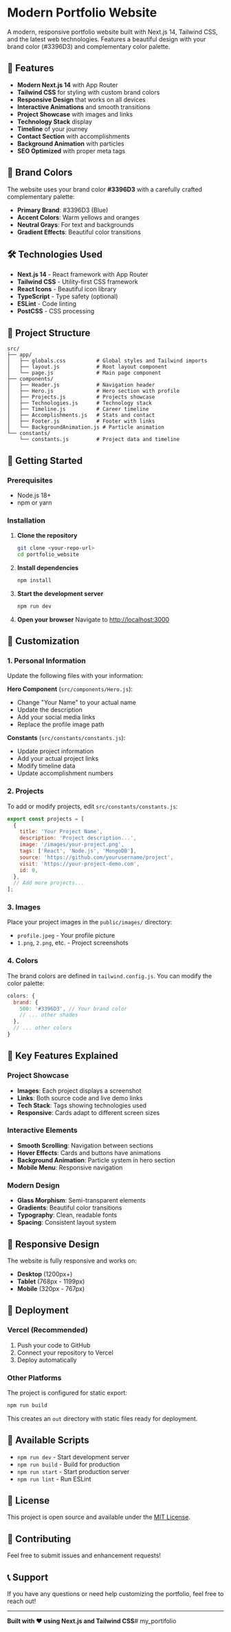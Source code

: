 # Modern Portfolio Website

A modern, responsive portfolio website built with Next.js 14, Tailwind CSS, and the latest web technologies. Features a beautiful design with your brand color (#3396D3) and complementary color palette.

## 🚀 Features

- **Modern Next.js 14** with App Router
- **Tailwind CSS** for styling with custom brand colors
- **Responsive Design** that works on all devices
- **Interactive Animations** and smooth transitions
- **Project Showcase** with images and links
- **Technology Stack** display
- **Timeline** of your journey
- **Contact Section** with accomplishments
- **Background Animation** with particles
- **SEO Optimized** with proper meta tags

## 🎨 Brand Colors

The website uses your brand color **#3396D3** with a carefully crafted complementary palette:

- **Primary Brand**: #3396D3 (Blue)
- **Accent Colors**: Warm yellows and oranges
- **Neutral Grays**: For text and backgrounds
- **Gradient Effects**: Beautiful color transitions

## 🛠️ Technologies Used

- **Next.js 14** - React framework with App Router
- **Tailwind CSS** - Utility-first CSS framework
- **React Icons** - Beautiful icon library
- **TypeScript** - Type safety (optional)
- **ESLint** - Code linting
- **PostCSS** - CSS processing

## 📁 Project Structure

```
src/
├── app/
│   ├── globals.css          # Global styles and Tailwind imports
│   ├── layout.js            # Root layout component
│   └── page.js              # Main page component
├── components/
│   ├── Header.js            # Navigation header
│   ├── Hero.js              # Hero section with profile
│   ├── Projects.js          # Projects showcase
│   ├── Technologies.js      # Technology stack
│   ├── Timeline.js          # Career timeline
│   ├── Accomplishments.js   # Stats and contact
│   ├── Footer.js            # Footer with links
│   └── BackgroundAnimation.js # Particle animation
└── constants/
    └── constants.js         # Project data and timeline
```

## 🚀 Getting Started

### Prerequisites

- Node.js 18+ 
- npm or yarn

### Installation

1. **Clone the repository**
   ```bash
   git clone <your-repo-url>
   cd portfolio_website
   ```

2. **Install dependencies**
   ```bash
   npm install
   ```

3. **Start the development server**
   ```bash
   npm run dev
   ```

4. **Open your browser**
   Navigate to [http://localhost:3000](http://localhost:3000)

## 📝 Customization

### 1. Personal Information

Update the following files with your information:

**Hero Component** (`src/components/Hero.js`):
- Change "Your Name" to your actual name
- Update the description
- Add your social media links
- Replace the profile image path

**Constants** (`src/constants/constants.js`):
- Update project information
- Add your actual project links
- Modify timeline data
- Update accomplishment numbers

### 2. Projects

To add or modify projects, edit `src/constants/constants.js`:

```javascript
export const projects = [
  {
    title: 'Your Project Name',
    description: 'Project description...',
    image: '/images/your-project.png',
    tags: ['React', 'Node.js', 'MongoDB'],
    source: 'https://github.com/yourusername/project',
    visit: 'https://your-project-demo.com',
    id: 0,
  },
  // Add more projects...
];
```

### 3. Images

Place your project images in the `public/images/` directory:
- `profile.jpeg` - Your profile picture
- `1.png`, `2.png`, etc. - Project screenshots

### 4. Colors

The brand colors are defined in `tailwind.config.js`. You can modify the color palette:

```javascript
colors: {
  brand: {
    500: '#3396D3', // Your brand color
    // ... other shades
  },
  // ... other colors
}
```

## 🎯 Key Features Explained

### Project Showcase
- **Images**: Each project displays a screenshot
- **Links**: Both source code and live demo links
- **Tech Stack**: Tags showing technologies used
- **Responsive**: Cards adapt to different screen sizes

### Interactive Elements
- **Smooth Scrolling**: Navigation between sections
- **Hover Effects**: Cards and buttons have animations
- **Background Animation**: Particle system in hero section
- **Mobile Menu**: Responsive navigation

### Modern Design
- **Glass Morphism**: Semi-transparent elements
- **Gradients**: Beautiful color transitions
- **Typography**: Clean, readable fonts
- **Spacing**: Consistent layout system

## 📱 Responsive Design

The website is fully responsive and works on:
- **Desktop** (1200px+)
- **Tablet** (768px - 1199px)
- **Mobile** (320px - 767px)

## 🚀 Deployment

### Vercel (Recommended)

1. Push your code to GitHub
2. Connect your repository to Vercel
3. Deploy automatically

### Other Platforms

The project is configured for static export:

```bash
npm run build
```

This creates an `out` directory with static files ready for deployment.

## 🔧 Available Scripts

- `npm run dev` - Start development server
- `npm run build` - Build for production
- `npm run start` - Start production server
- `npm run lint` - Run ESLint

## 📄 License

This project is open source and available under the [MIT License](LICENSE).

## 🤝 Contributing

Feel free to submit issues and enhancement requests!

## 📞 Support

If you have any questions or need help customizing the portfolio, feel free to reach out!

---

**Built with ❤️ using Next.js and Tailwind CSS**# my_portifolio
